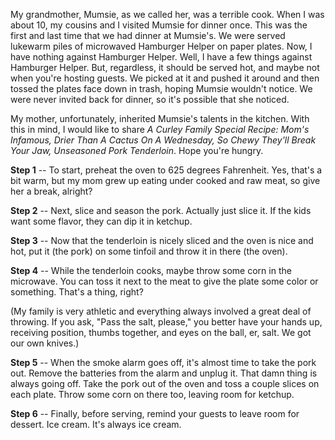 <!---
--- !Metadata
slug: recipe
title: A Family Recipe
description: Yum
show_on_home_page: True
filename: Recipe
--->

My grandmother, Mumsie, as we called her, was a terrible cook. When I was about 10, my cousins and I visited Mumsie for dinner once. This was the first and last time that we had dinner at Mumsie's. We were served lukewarm piles of microwaved Hamburger Helper on paper plates. Now, I have nothing against Hamburger Helper. Well, I have a few things against Hamburger Helper. But, regardless, it should be served hot, and maybe not when you're hosting guests. We picked at it and pushed it around and then tossed the plates face down in trash, hoping Mumsie wouldn't notice. We were never invited back for dinner, so it's possible that she noticed.

My mother, unfortunately, inherited Mumsie's talents in the kitchen. With this in mind, I would like to share _A Curley Family Special Recipe: Mom's Infamous, Drier Than A Cactus On A Wednesday, So Chewy They'll Break Your Jaw, Unseasoned Pork Tenderloin_. Hope you're hungry.

**Step 1** -- To start, preheat the oven to 625 degrees Fahrenheit. Yes, that's a bit warm, but my mom grew up eating under cooked and raw meat, so give her a break, alright?

**Step 2** -- Next, slice and season the pork. Actually just slice it. If the kids want some flavor, they can dip it in ketchup.

**Step 3** -- Now that the tenderloin is nicely sliced and the oven is nice and hot, put it (the pork) on some tinfoil and throw it in there (the oven).

**Step 4** -- While the tenderloin cooks, maybe throw some corn in the microwave. You can toss it next to the meat to give the plate some color or something. That's a thing, right?

(My family is very athletic and everything always involved a great deal of throwing. If you ask, "Pass the salt, please," you better have your hands up, receiving position, thumbs together, and eyes on the ball, er, salt. We got our own knives.)

**Step 5** -- When the smoke alarm goes off, it's almost time to take the pork out. Remove the batteries from the alarm and unplug it. That damn thing is always going off. Take the pork out of the oven and toss a couple slices on each plate. Throw some corn on there too, leaving room for ketchup.

**Step 6** -- Finally, before serving, remind your guests to leave room for dessert. Ice cream. It's always ice cream.
